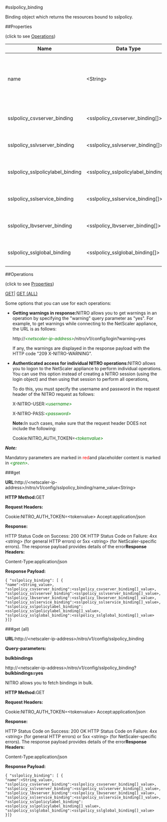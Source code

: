 #sslpolicy_binding

Binding object which returns the resources bound to sslpolicy.


##Properties 
<span>(click to see [Operations](#opera))</span>


<table><thead><tr><th>Name</th><th>Data Type</th><th>Permissions</th><th>Description</th></tr></thead><tbody><tr><td>name</td><td>&lt;String></td><td>Read-write</td><td>Name of the SSL policy for which to display detailed information.<br>Minimum length = 1</td></tr><tr><td>sslpolicy_csvserver_binding</td><td>&lt;sslpolicy_csvserver_binding[]></td><td>Read-only</td><td>csvserver that can be bound to sslpolicy.</td></tr><tr><td>sslpolicy_sslvserver_binding</td><td>&lt;sslpolicy_sslvserver_binding[]></td><td>Read-only</td><td>sslvserver that can be bound to sslpolicy.</td></tr><tr><td>sslpolicy_sslpolicylabel_binding</td><td>&lt;sslpolicy_sslpolicylabel_binding[]></td><td>Read-only</td><td>sslpolicylabel that can be bound to sslpolicy.</td></tr><tr><td>sslpolicy_sslservice_binding</td><td>&lt;sslpolicy_sslservice_binding[]></td><td>Read-only</td><td>sslservice that can be bound to sslpolicy.</td></tr><tr><td>sslpolicy_lbvserver_binding</td><td>&lt;sslpolicy_lbvserver_binding[]></td><td>Read-only</td><td>lbvserver that can be bound to sslpolicy.</td></tr><tr><td>sslpolicy_sslglobal_binding</td><td>&lt;sslpolicy_sslglobal_binding[]></td><td>Read-only</td><td>sslglobal that can be bound to sslpolicy.</td></tr></tbody></table>
##Operations 
<span>(click to see [Properties](#prope))</span>


[GET]()| [GET (ALL)](#get-)


Some options that you can use for each operations:
<ul><li><p><b>Getting warnings in response:</b>NITRO allows you to get warnings in an operation by specifying the "warning" query parameter as "yes". For example, to get warnings while connecting to the NetScaler appliance, the URL is as follows:</p><p>http://<span style="color:green;font-style:italic;">&lt;netscaler-ip-address&gt;</span>/nitro/v1/config/login?warning=yes</p><p>If any, the warnings are displayed in the response payload with the HTTP code "209 X-NITRO-WARNING".</p></li><li><p><b>Authenticated access for individual NITRO operations:</b>NITRO allows you to logon to the NetScaler appliance to perform individual operations. You can use this option instead of creating a NITRO session (using the login object) and then using that session to perform all operations,</p><p>To do this, you must specify the username and password in the request header of the NITRO request as follows:</p><p>X-NITRO-USER:<span style="color:green;font-style:italic;">&lt;username&gt;</span></p><p>X-NITRO-PASS:<span style="color:green;font-style:italic;">&lt;password&gt;</span></p><p><b>Note:</b>In such cases, make sure that the request header DOES not include the following:</p><p>Cookie:NITRO_AUTH_TOKEN=<span style="color:green;font-style:italic;">&lt;tokenvalue&gt;</span></p></li></ul>



***Note:*** 
Mandatory parameters are marked in <span style="color:#FF0000;">red</span>and placeholder content is marked in <span style="color:green;font-style:italic">&lt;green&gt;</span>.

###get



<b>URL:</b>http://&lt;netscaler-ip-address&gt;/nitro/v1/config/sslpolicy_binding/name_value&lt;String&gt;
<b>HTTP Method:</b>GET
<b>Request Headers:</b>

Cookie:NITRO_AUTH_TOKEN=&lt;tokenvalue&gt;Accept:application/json

<b>Response:</b>
HTTP Status Code on Success: 200 OKHTTP Status Code on Failure: 4xx &lt;string&gt; (for general HTTP errors) or 5xx &lt;string&gt; (for NetScaler-specific errors). The response payload provides details of the error<b>Response Headers:</b>

Content-Type:application/json

<b>Response Payload: </b>```{ "sslpolicy_binding": [ {"name":<String_value>,"sslpolicy_csvserver_binding":<sslpolicy_csvserver_binding[]_value>,"sslpolicy_sslvserver_binding":<sslpolicy_sslvserver_binding[]_value>,"sslpolicy_lbvserver_binding":<sslpolicy_lbvserver_binding[]_value>,"sslpolicy_sslservice_binding":<sslpolicy_sslservice_binding[]_value>,"sslpolicy_sslpolicylabel_binding":<sslpolicy_sslpolicylabel_binding[]_value>,"sslpolicy_sslglobal_binding":<sslpolicy_sslglobal_binding[]_value>}]}```



###get (all)



<b>URL:</b>http://&lt;netscaler-ip-address&gt;/nitro/v1/config/sslpolicy_binding
<b>Query-parameters:</b>
<b>bulkbindings</b>
http://&lt;netscaler-ip-address&gt;/nitro/v1/config/sslpolicy_binding?<b>bulkbindings=yes</b>
NITRO allows you to fetch bindings in bulk.



<b>HTTP Method:</b>GET
<b>Request Headers:</b>

Cookie:NITRO_AUTH_TOKEN=&lt;tokenvalue&gt;Accept:application/json

<b>Response:</b>
HTTP Status Code on Success: 200 OKHTTP Status Code on Failure: 4xx &lt;string&gt; (for general HTTP errors) or 5xx &lt;string&gt; (for NetScaler-specific errors). The response payload provides details of the error<b>Response Headers:</b>

Content-Type:application/json

<b>Response Payload: </b>```{ "sslpolicy_binding": [ {"name":<String_value>,"sslpolicy_csvserver_binding":<sslpolicy_csvserver_binding[]_value>,"sslpolicy_sslvserver_binding":<sslpolicy_sslvserver_binding[]_value>,"sslpolicy_lbvserver_binding":<sslpolicy_lbvserver_binding[]_value>,"sslpolicy_sslservice_binding":<sslpolicy_sslservice_binding[]_value>,"sslpolicy_sslpolicylabel_binding":<sslpolicy_sslpolicylabel_binding[]_value>,"sslpolicy_sslglobal_binding":<sslpolicy_sslglobal_binding[]_value>}]}```



